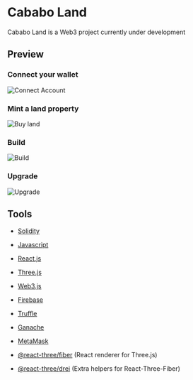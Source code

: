 # Cababo Land
Cababo Land is a Web3 project currently under development

## Preview

### Connect your wallet
![Connect Account](https://github.com/simon-bonnedahl/CababoLand/blob/main/previews/preview_1.gif)
### Mint a land property
![Buy land](https://github.com/simon-bonnedahl/CababoLand/blob/main/previews/preview_2.gif)
### Build 
![Build](https://github.com/simon-bonnedahl/CababoLand/blob/main/previews/preview_3.gif)
### Upgrade
![Upgrade](https://github.com/simon-bonnedahl/CababoLand/blob/main/previews/preview_4.gif)

## Tools

- [Solidity](https://docs.soliditylang.org/en/v0.8.13/)
- [Javascript](https://developer.mozilla.org/en-US/docs/Web/JavaScript)
- [React.js](https://reactjs.org/)
- [Three.js](https://threejs.org/docs/index.html)
- [Web3.js](https://web3js.readthedocs.io/en/v1.7.3/)
- [Firebase](https://firebase.google.com/docs)
- [Truffle](https://trufflesuite.com/docs/) 
- [Ganache](https://www.trufflesuite.com/ganache)
- [MetaMask](https://metamask.io/)

- [@react-three/fiber](https://docs.pmnd.rs/react-three-fiber/getting-started/introduction) (React renderer for Three.js)
- [@react-three/drei](https://docs.pmnd.rs/drei/introduction) (Extra helpers for React-Three-Fiber)
